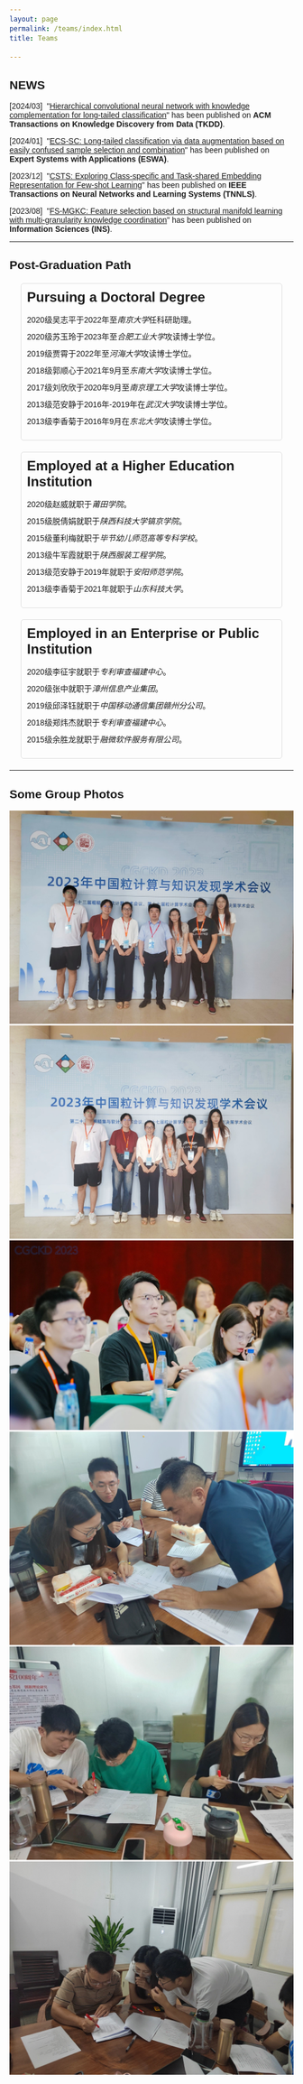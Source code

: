 ```yaml
---
layout: page
permalink: /teams/index.html
title: Teams

---
```


## NEWS

<p>[2024/03]&nbsp;&nbsp;"<u>Hierarchical convolutional neural network with knowledge complementation for long-tailed classification</u>" has been published on <b>ACM Transactions on Knowledge Discovery from Data (TKDD)</b>. <br />
<p>[2024/01]&nbsp;&nbsp;"<u>ECS-SC: Long-tailed classification via data augmentation based on easily confused sample selection and combination</u>" has been published on <b>Expert Systems with Applications (ESWA)</b>. <br />
<p>[2023/12]&nbsp;&nbsp;"<u>CSTS: Exploring Class-specific and Task-shared Embedding Representation for Few-shot Learning</u>" has been published on <b>IEEE Transactions on Neural Networks and Learning Systems (TNNLS)</b>. <br />

<p>[2023/08]&nbsp;&nbsp;"<u>FS-MGKC: Feature selection based on structural manifold learning with multi-granularity knowledge coordination</u>" has been published on <b>Information Sciences (INS)</b>. <br />

---

## Post-Graduation Path

<!DOCTYPE html>
<html lang="en">
<head>
    <meta charset="UTF-8">
    <title>Post-Graduation Path</title>
    <style>
        body {
            font-family: Arial, sans-serif;
        }
        .post-graduation-path {
            margin: 20px;
            padding: 10px;
            border: 1px solid #ddd;
            border-radius: 5px;
        }
        .category {
            font-size: 24px;
            font-weight: bold;
            margin-bottom: 15px;
        }
        ul {
            list-style-type: none;
            padding: 0;
        }
        li {
            margin-bottom: 10px;
        }
        .position {
            font-weight: bold;
        }
        .institution {
            font-style: italic;
        }
    </style>
</head>
<body>
    <div class="post-graduation-path">
        <div class="category">Pursuing a Doctoral Degree</div>
        <ul>
            <li>2020级吴志平于2022年至<span class="institution">南京大学</span>任科研助理。</li>
            <li>2020级苏玉玲于2023年至<span class="institution">合肥工业大学</span>攻读博士学位。</li>
            <li>2019级贾霄于2022年至<span class="institution">河海大学</span>攻读博士学位。</li>
            <li>2018级郭顺心于2021年9月至<span class="institution">东南大学</span>攻读博士学位。</li>
            <li>2017级刘欣欣于2020年9月至<span class="institution">南京理工大学</span>攻读博士学位。</li>
            <li>2013级范安静于2016年-2019年在<span class="institution">武汉大学</span>攻读博士学位。</li>
            <li>2013级李香菊于2016年9月在<span class="institution">东北大学</span>攻读博士学位。</li>
        </ul>
    </div>
    <div class="post-graduation-path">
        <div class="category">Employed at a Higher Education Institution</div>
        <ul>
            <li>2020级赵威就职于<span class="institution">莆田学院</span>。</li>
            <li>2015级脱倩娟就职于<span class="institution">陕西科技大学镐京学院</span>。</li>
            <li>2015级董利梅就职于<span class="institution">毕节幼儿师范高等专科学校</span>。</li>
            <li>2013级牛军霞就职于<span class="institution">陕西服装工程学院</span>。</li>
            <li>2013级范安静于2019年就职于<span class="institution">安阳师范学院</span>。</li>
            <li>2013级李香菊于2021年就职于<span class="institution">山东科技大学</span>。</li>
        </ul>
    </div>
    <div class="post-graduation-path">
        <div class="category">Employed in an Enterprise or Public Institution</div>
        <ul>
            <li>2020级李征宇就职于<span class="institution">专利审查福建中心</span>。</li>
            <li>2020级张中就职于<span class="institution">漳州信息产业集团</span>。</li>
            <li>2019级邱泽钰就职于<span class="institution">中国移动通信集团赣州分公司</span>。</li>
            <li>2018级郑炜杰就职于<span class="institution">专利审查福建中心</span>。</li>
            <li>2015级余胜龙就职于<span class="institution">融微软件服务有限公司</span>。</li>
        </ul>
    </div>
</body>
</html>

---

## Some Group Photos

<div class="third">
<img src="/images/huiyi1.jpg">
<img src="/images/huiyi3.jpg">
<img src="/images/huiyi2.jpg">
</div>

<div class="third">
<img src="/images/bianji1.jpg">
<img src="/images/bianji2.jpg">
<img src="/images/bianji3.jpg">
</div>
